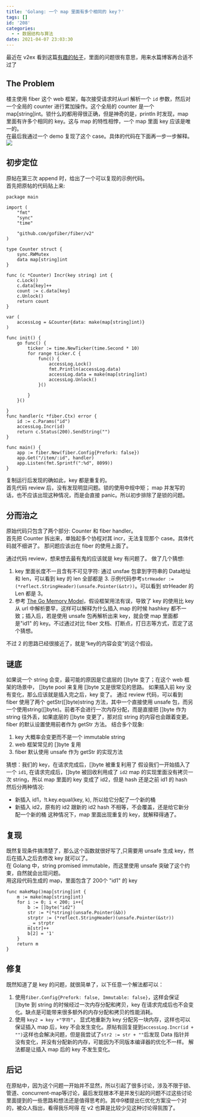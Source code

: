 ```yaml
---
title: 'Golang: 一个 map 里面有多个相同的 key？'
tags: []
id: '208'
categories:
  - - 数据结构与算法
date: 2021-04-07 23:03:30
---
```


最近在 v2ex 看到这篇[有趣的帖子](https://v2ex.com/t/768320)，里面的问题很有意思，用来水篇博客再合适不过了

## The Problem

楼主使用 fiber 这个 web 框架，每次接受请求时从url 解析一个 `id` 参数，然后对一个全局的 counter 进行累加操作。这个全局的 counter 是一个 map\[string\]int。锁什么的都用得很正确，但是神奇的是，println 时发现，map 里面有许多个相同的 key。这与 map 的特性相悖，一个 map 里面 key 应该是唯一的。  
在最后我通过一个 demo 复现了这个 case。具体的代码在下面再一步一步解释。 ![](http://makdon.me/wp-content/uploads/2021/04/tmp.png)

## 初步定位

原帖在第三次 append 时，给出了一个可以复现的示例代码。  
首先把原帖的代码贴上来:

```
package main

import (
    "fmt"
    "sync"
    "time"

    "github.com/gofiber/fiber/v2"
)

type Counter struct {
    sync.RWMutex
    data map[string]int
}

func (c *Counter) Incr(key string) int {
    c.Lock()
    c.data[key]++
    count := c.data[key]
    c.Unlock()
    return count
}

var (
    accessLog = &Counter{data: make(map[string]int)}
)

func init() {
    go func() {
        ticker := time.NewTicker(time.Second * 10)
        for range ticker.C {
            func() {
                accessLog.Lock()
                fmt.Println(accessLog.data)
                accessLog.data = make(map[string]int)
                accessLog.Unlock()
            }()

        }
    }()

}
func handler(c *fiber.Ctx) error {
    id := c.Params("id")
    accessLog.Incr(id)
    return c.Status(200).SendString("")
}

func main() {
    app := fiber.New(fiber.Config{Prefork: false})
    app.Get("/item/:id", handler)
    app.Listen(fmt.Sprintf(":%d", 8099))
}
```

复制运行后发现的确如此，key 都是重复的。  
首先代码 review 后，没有发现明显问题。锁的使用中规中矩； map 并发写的话，也不应该出现这种情况，而是会直接 panic。所以初步排除了是锁的问题。

## 分而治之

原始代码只包含了两个部分: Counter 和 fiber handler。  
首先把 Counter 拆出来，单独起多个协程对其 incr，无法复现那个 case。具体代码就不细讲了。 那问题应该出在 fiber 的使用上面了。

通过代码 review，想来想去最有鬼的应该就是 key 有问题了。 做了几个猜想:

1.  key 里面长度不一且含有不可见字符: 通过 unsfae 包拿到字符串的 Data地址和 len，可以看到 key 的 len 全部都是 3. 示例代码参考`strHeader := (*reflect.StringHeader)(unsafe.Pointer(&str))`。可以看到 strHeader 的 Len 都是 3。
2.  参考 [The Go Memory Model](https://golang.org/ref/mem)，假设框架用法有误，导致了 key 的使用比 key 从 url 中解析要早，这样可以解释为什么插入 map 的时候 hashkey 都不一致；插入后，若是使用 unsafe 包再解析出来 key，就会使 map 里面都是"id1" 的 key。不过通过对比 fiber 文档、打断点，打日志等方式，否定了这个猜想。

不过 2 的思路已经很接近了，就是“key的内容会变”的这个假设。

## 谜底

如果说一个 string 会变，最可能的原因是它底层的 \[\]byte 变了；在这个 web 框架的场景中， \[\]byte pool 来复用 \[\]byte 又是很常见的思路。 如果插入前 key 没有变化，那么应该就是插入完之后，key 变了。 通过 review 代码，可以看到 fiber 使用了两个 getStr(\[\]byte)string 方法，其中一个直接使用 unsafe 包，而另一个使用string(\[\]byte)。前者不会进行一次内存分配，而是直接把 \[\]byte 作为 string 往外丢，如果底层的 \[\]byte 变更了，那对应 string 的内容也会跟着变更。fiber 的默认设置使用前者作为 getStr 方法。 结合多个现象:

1.  key 大概率会变更而不是一个 immutable string
2.  web 框架常见的 \[\]byte 复用
3.  fiber 默认使用 unsafe 作为 getStr 的实现方法

猜想：我们的 key，在请求完成后，\[\]byte 被重复利用了 假设我们一开始插入了一个 `id1`, 在请求完成后，\[\]byte 被回收利用成了 `id2` map 的实现里面没有拷贝一次 string，所以 map 里面的 key 变成了 id2，但是 hash 还是之前 id1 的 hash 然后分两种情况:

*   新插入 id1，!t.key.equal(key, k), 所以给它分配了一个新的桶
*   新插入 id2，原有的 id2 跟新的 id2 hash 不相等，不会覆盖，还是给它新分配一个新的桶 这种情况下，map 里面出现重复的 key，就解释得通了。

## 复现

既然复现条件搞清楚了，那么这个函数就很好写了,只需要用 unsafe 生成 key，然后在插入之后去修改 key 就可以了。  
在 Golang 中，string promised immutable，而这里使用 unsafe 突破了这个约束，自然就会出现问题。  
用这段代码生成的 map，里面包含了 200个 "id1" 的 key

```
func makeMap()map[string]int {
    m := make(map[string]int)
    for i := 0; i < 200; i++{
        b := []byte("id2")
        str := *(*string)(unsafe.Pointer(&b))
        strptr := (*reflect.StringHeader)(unsafe.Pointer(&str))
        _ = strptr
        m[str]++
        b[2] = '1'
    }
    return m
}
```

## 修复

既然知道了是 key 的问题，就很简单了，以下任意一个解法都可以：

1.  使用`fiber.Config{Prefork: false, Immutable: false}`，这样会保证 \[\]byte 到 string 的时候经过一次内存分配和拷贝，key 在请求完成后也不会变化。缺点是可能带来很多额外的内存分配和拷贝的性能消耗。
2.  使用 `key2 = key +"字符"`， 显式地重新为 key 分配另一块内存，这样也可以保证插入 map 后，key 不会发生变化。原帖有回复提到`accessLog.Incr(id + "")`这样也会解决问题，但是我尝试了`str2 := str + ""`后发现 Data 指针并没有变化，并没有分配新的内存，可能因为不同版本编译器的优化不一样。 解法都是让插入 map 后的 key 不发生变化。

## 后记

在原帖中，因为这个问题一开始并不显然，所以引起了很多讨论，涉及不限于锁、管道、concurrent-map等讨论，最后发现根本不是并发引起的问题不过这些讨论里面提到的一些思路和想法还是值得思考的。其中9楼提出仨优化方案没一个对的，被众人指出，看得我乐呵得 在 v2 也算是比较少见这种讨论得氛围了。